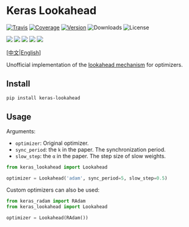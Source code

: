 # Keras Lookahead

[![Travis](https://travis-ci.org/CyberZHG/keras-lookahead.svg)](https://travis-ci.org/CyberZHG/keras-lookahead)
[![Coverage](https://coveralls.io/repos/github/CyberZHG/keras-lookahead/badge.svg?branch=master)](https://coveralls.io/github/CyberZHG/keras-lookahead)
[![Version](https://img.shields.io/pypi/v/keras-lookahead.svg)](https://pypi.org/project/keras-lookahead/)
![Downloads](https://img.shields.io/pypi/dm/keras-lookahead.svg)
![License](https://img.shields.io/pypi/l/keras-lookahead.svg)

![](https://img.shields.io/badge/keras-tensorflow-blue.svg)
![](https://img.shields.io/badge/keras-theano-blue.svg)
![](https://img.shields.io/badge/keras-tf.keras-blue.svg)
![](https://img.shields.io/badge/keras-tf.keras/eager-blue.svg)
![](https://img.shields.io/badge/keras-tf.keras/2.0_beta-blue.svg)

\[[中文](https://github.com/CyberZHG/keras-lookahead/blob/master/README.zh-CN.md)|[English](https://github.com/CyberZHG/keras-lookahead/blob/master/README.md)\]

Unofficial implementation of the [lookahead mechanism](https://arxiv.org/pdf/1907.08610v1.pdf) for optimizers.

## Install

```bash
pip install keras-lookahead
```

## Usage

Arguments:

* `optimizer`: Original optimizer.
* `sync_period`: the `k` in the paper. The synchronization period.
* `slow_step`: the `α` in the paper. The step size of slow weights.

```python
from keras_lookahead import Lookahead

optimizer = Lookahead('adam', sync_period=5, slow_step=0.5)
```

Custom optimizers can also be used:

```python
from keras_radam import RAdam
from keras_lookahead import Lookahead

optimizer = Lookahead(RAdam())
```
